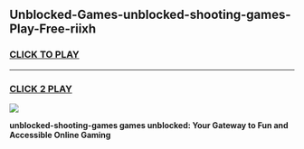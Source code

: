 
## Unblocked-Games-unblocked-shooting-games-Play-Free-riixh
<h3>
<a href="https://premium76.site?title=unblocked-shooting-games&ref=23A">CLICK TO PLAY</a></h3>
<hr>

<h3>
<a href="https://premium76.site?title=unblocked-shooting-games&ref=23A">CLICK 2 PLAY</a>
  
</h3>

<a href="https://premium76.site?title=unblocked-shooting-games&ref=23A"><img src="https://clearcache.store/games.png"></a>


**unblocked-shooting-games games unblocked: Your Gateway to Fun and Accessible Online Gaming**
